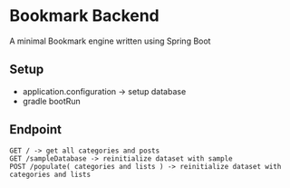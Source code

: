 # Bookmark Backend

A minimal Bookmark engine written using Spring Boot

## Setup
- application.configuration -> setup database
- gradle bootRun

## Endpoint
```
GET / -> get all categories and posts
GET /sampleDatabase -> reinitialize dataset with sample
POST /populate( categories and lists ) -> reinitialize dataset with categories and lists
```